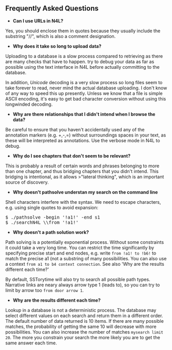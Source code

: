 
## Frequently Asked Questions

* **Can I use URLs in N4L?**

Yes, you should enclose them in quotes because they usually include the substring "//", which is also a comment designation.

* **Why does it take so long to upload data?**

Uploading to a database is a slow process compared to retrieving as there are many checks that have to happen. try to debug your data as far as possible using the text interface in N4L before actually committing to the database.

In addition, *Unicode* decoding is a very slow process so long files seem to take forever to read, never mind the actual database uploading. I don't know of any way to speed this up presently. Unless we know that a file is simple
ASCII encoding, it's easy to get bad character conversion without using this longwinded decoding.

* **Why are there relationships that I didn't intend when I browse the data?**

Be careful to ensure that you haven't accidentally used any of the annotation markers (e.g. +,-,=) without surroundings spaces in your text, as these will be interpreted as annotations. Use the verbose mode in N4L to debug.

* **Why do I see chapters that don't seem to be relevant?**

This is probably a result of certain words and phrases belonging to more than one chapter, and thus bridging chapters that you didn't intend. This bridging is intentional, as it allows >"lateral thinking", which is an important source of discovery.

* **Why doesn't pathsolve understan my search on the command line**

Shell characters interfere with the syntax. We need to escape characters, e.g. using single quotes to avoid expansion:
<pre>
$ ./pathsolve -begin '!a1!' -end s1
$ ./searchN4L \\from '!a1!'
</pre>

* **Why doesn't a path solution work?**

Path solving is a potentially exponential process. Without some constraints it could take a very long time. You can restrict the time significantly by specifying precise start and end nodes, e.g. write `from !a1! to !b6!` to match the precise a1 (not a substring of many possibilities. You can also use a context `from a1 to b4 context connection`. See also 'Why are the results different each time?'

By default, SSTorytime will also try to search all possible path types. Narrative links are neary always arrow type 1 (leads to), so you can try to limit by arrow too `from door arrow 1`.

* **Why are the results different each time?**

Lookup in a database is not a deterministic process. The database may select different values on each search and return them in a different order. The default number of data returned is 10 items. If there are many possible matches, the probability of getting the same 10 will decrease with more possibilities. You can also increase the number of matches `mysearch limit 20`. The more you constrain your search the more likely you are to get the same answer each time. 
